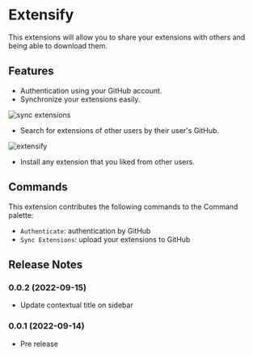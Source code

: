 # Extensify

This extensions will allow you to share your extensions with others and being able to download them.

## Features

- Authentication using your GitHub account.
- Synchronize your extensions easily.

![sync extensions](https://user-images.githubusercontent.com/68721455/188764317-375ef233-99d0-44c1-aa42-543f70991425.png)

- Search for extensions of other users by their user's GitHub.

![extensify](https://user-images.githubusercontent.com/68721455/188761406-08fc5a05-eb13-4119-82d9-1935e1428e67.png)

- Install any extension that you liked from other users.

## Commands

This extension contributes the following commands to the Command palette:

- `Authenticate`: authentication by GitHub
- `Sync Extensions`: upload your extensions to GitHub

## Release Notes

### 0.0.2 (2022-09-15)

- Update contextual title on sidebar

### 0.0.1 (2022-09-14)

- Pre release